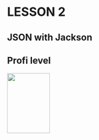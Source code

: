 # LESSON 2 

## JSON with Jackson

## Profi level

<img src="https://media.istockphoto.com/vectors/big-smile-emoticon-with-thumbs-up-vector-id1124532572?k=20&m=1124532572&s=612x612&w=0&h=IXpPDP4EXROUqjakNqxhq-pxrUURTO1jwy7SQKmP6Rw=" width=100 height=140>
